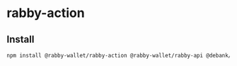 # rabby-action

## Install

```bash
npm install @rabby-wallet/rabby-action @rabby-wallet/rabby-api @debank/common @rabby-wallet/rabby-security-engine
```
